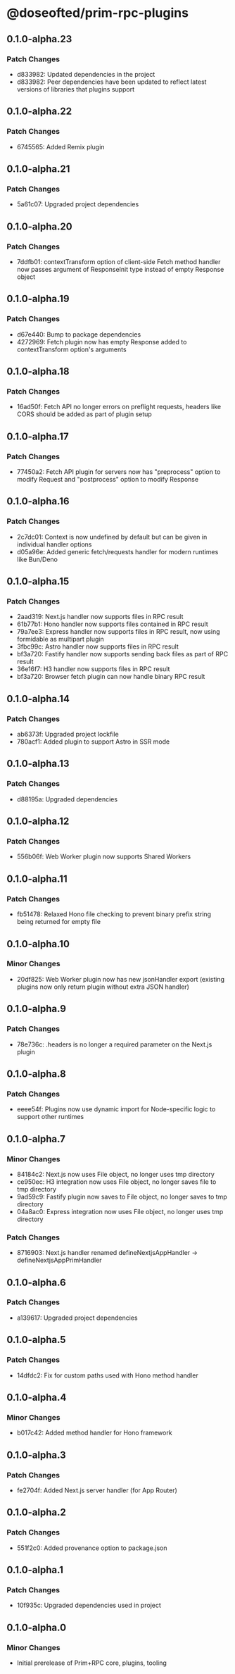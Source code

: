 # @doseofted/prim-rpc-plugins

## 0.1.0-alpha.23

### Patch Changes

- d833982: Updated dependencies in the project
- d833982: Peer dependencies have been updated to reflect latest versions of libraries that plugins support

## 0.1.0-alpha.22

### Patch Changes

- 6745565: Added Remix plugin

## 0.1.0-alpha.21

### Patch Changes

- 5a61c07: Upgraded project dependencies

## 0.1.0-alpha.20

### Patch Changes

- 7ddfb01: contextTransform option of client-side Fetch method handler now passes argument of ResponseInit type instead
  of empty Response object

## 0.1.0-alpha.19

### Patch Changes

- d67e440: Bump to package dependencies
- 4272969: Fetch plugin now has empty Response added to contextTransform option's arguments

## 0.1.0-alpha.18

### Patch Changes

- 16ad50f: Fetch API no longer errors on preflight requests, headers like CORS should be added as part of plugin setup

## 0.1.0-alpha.17

### Patch Changes

- 77450a2: Fetch API plugin for servers now has "preprocess" option to modify Request and "postprocess" option to modify
  Response

## 0.1.0-alpha.16

### Patch Changes

- 2c7dc01: Context is now undefined by default but can be given in individual handler options
- d05a96e: Added generic fetch/requests handler for modern runtimes like Bun/Deno

## 0.1.0-alpha.15

### Patch Changes

- 2aad319: Next.js handler now supports files in RPC result
- 61b77b1: Hono handler now supports files contained in RPC result
- 79a7ee3: Express handler now supports files in RPC result, now using formidable as multipart plugin
- 3fbc99c: Astro handler now supports files in RPC result
- bf3a720: Fastify handler now supports sending back files as part of RPC result
- 36e16f7: H3 handler now supports files in RPC result
- bf3a720: Browser fetch plugin can now handle binary RPC result

## 0.1.0-alpha.14

### Patch Changes

- ab6373f: Upgraded project lockfile
- 780acf1: Added plugin to support Astro in SSR mode

## 0.1.0-alpha.13

### Patch Changes

- d88195a: Upgraded dependencies

## 0.1.0-alpha.12

### Patch Changes

- 556b06f: Web Worker plugin now supports Shared Workers

## 0.1.0-alpha.11

### Patch Changes

- fb51478: Relaxed Hono file checking to prevent binary prefix string being returned for empty file

## 0.1.0-alpha.10

### Minor Changes

- 20df825: Web Worker plugin now has new jsonHandler export (existing plugins now only return plugin without extra JSON
  handler)

## 0.1.0-alpha.9

### Patch Changes

- 78e736c: .headers is no longer a required parameter on the Next.js plugin

## 0.1.0-alpha.8

### Patch Changes

- eeee54f: Plugins now use dynamic import for Node-specific logic to support other runtimes

## 0.1.0-alpha.7

### Minor Changes

- 84184c2: Next.js now uses File object, no longer uses tmp directory
- ce950ec: H3 integration now uses File object, no longer saves file to tmp directory
- 9ad59c9: Fastify plugin now saves to File object, no longer saves to tmp directory
- 04a8ac0: Express integration now uses File object, no longer uses tmp directory

### Patch Changes

- 8716903: Next.js handler renamed defineNextjsAppHandler -> defineNextjsAppPrimHandler

## 0.1.0-alpha.6

### Patch Changes

- a139617: Upgraded project dependencies

## 0.1.0-alpha.5

### Patch Changes

- 14dfdc2: Fix for custom paths used with Hono method handler

## 0.1.0-alpha.4

### Minor Changes

- b017c42: Added method handler for Hono framework

## 0.1.0-alpha.3

### Patch Changes

- fe2704f: Added Next.js server handler (for App Router)

## 0.1.0-alpha.2

### Patch Changes

- 551f2c0: Added provenance option to package.json

## 0.1.0-alpha.1

### Patch Changes

- 10f935c: Upgraded dependencies used in project

## 0.1.0-alpha.0

### Minor Changes

- Initial prerelease of Prim+RPC core, plugins, tooling

